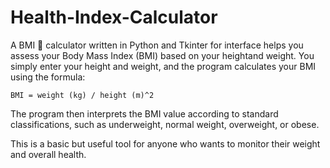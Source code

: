# Health-Index-Calculator


A BMI 🤖 calculator written in Python and Tkinter for interface  helps you assess your Body Mass Index (BMI) based on your heightand weight. You simply enter your height and weight, and the program calculates your BMI using the formula:

`BMI = weight (kg) / height (m)^2`

The program then interprets the BMI value according to standard classifications, such as underweight, normal weight, overweight, or obese. 

This is a basic but useful tool for anyone who wants to monitor their weight and overall health.
